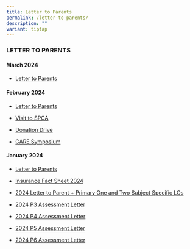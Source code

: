 ```yaml
---
title: Letter to Parents
permalink: /letter-to-parents/
description: ""
variant: tiptap
---
```

<h3>LETTER TO PARENTS</h3>
<p></p>
<h4>March 2024</h4>
<ul data-tight="true" class="tight">
<li>
<p><a href="/files/LTP_Mar_2024.pdf" rel="noopener noreferrer nofollow" target="_blank">Letter to Parents</a>
</p>
</li>
</ul>
<h4>February 2024</h4>
<ul data-tight="true" class="tight">
<li>
<p><a href="/files/LTP_Feb_2024.pdf" rel="noopener noreferrer nofollow" target="_blank">Letter to Parents</a>
</p>
</li>
<li>
<p><a href="/files/2024_LTP_visit_to_SPCA.pdf" rel="noopener noreferrer nofollow" target="_blank">Visit to SPCA</a>
</p>
</li>
<li>
<p><a href="/files/2024_LTP_donation_drive.pdf" rel="noopener noreferrer nofollow" target="_blank">Donation Drive</a>
</p>
</li>
<li>
<p><a href="/files/2024_LTP_CARE_symposium.pdf" rel="noopener noreferrer nofollow" target="_blank">CARE Symposium</a>
</p>
</li>
</ul>
<h4>January 2024</h4>
<ul data-tight="true" class="tight">
<li>
<p><a href="/files/LTP_Jan_2024_5_Jan.pdf" rel="noopener noreferrer nofollow" target="_blank">Letter to Parents</a>
</p>
</li>
<li>
<p><a href="/files/Insurance_Fact_Sheet_2024.pdf" rel="noopener noreferrer nofollow" target="_blank">Insurance Fact Sheet 2024</a>
</p>
</li>
<li>
<p><a href="/files/2024_Letter_to_Parent___Primary_One_and_Two_Subject_Specific_LOs.pdf" rel="noopener noreferrer nofollow" target="_blank">2024 Letter to Parent + Primary One and Two Subject Specific LOs</a>
</p>
</li>
<li>
<p><a href="/files/2024_P3_Assessment_Letter.pdf" rel="noopener noreferrer nofollow" target="_blank">2024 P3 Assessment Letter</a>
</p>
</li>
<li>
<p><a href="/files/2024_P4_Assessment_Letter.pdf" rel="noopener noreferrer nofollow" target="_blank">2024 P4 Assessment Letter</a>
</p>
</li>
<li>
<p><a href="/files/2024_P5_Assessment_letter.pdf" rel="noopener noreferrer nofollow" target="_blank">2024 P5 Assessment Letter</a>
</p>
</li>
<li>
<p><a href="/files/2024_P6_Assessment_letter.pdf" rel="noopener noreferrer nofollow" target="_blank">2024 P6 Assessment Letter</a>
</p>
</li>
</ul>
<p></p>